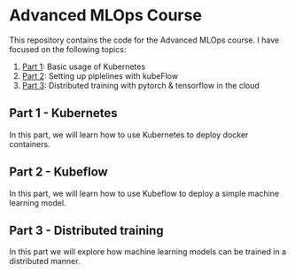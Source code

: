 # Advanced MLOps Course

This repository contains the code for the Advanced MLOps course. I have focused on the following topics:

1. [Part 1](1_k8s/): Basic usage of Kubernetes
2. [Part 2](2_k8s_kubeflow/): Setting up piplelines with kubeFlow
3. [Part 3](3_distributed_training/): Distributed training with pytorch & tensorflow in the cloud

## Part 1 - Kubernetes

In this part, we will learn how to use Kubernetes to deploy docker containers.

## Part 2 - Kubeflow

In this part, we will learn how to use Kubeflow to deploy a simple machine learning model.

## Part 3 - Distributed training

In this part we will explore how machine learning models can be trained in a distributed manner.
